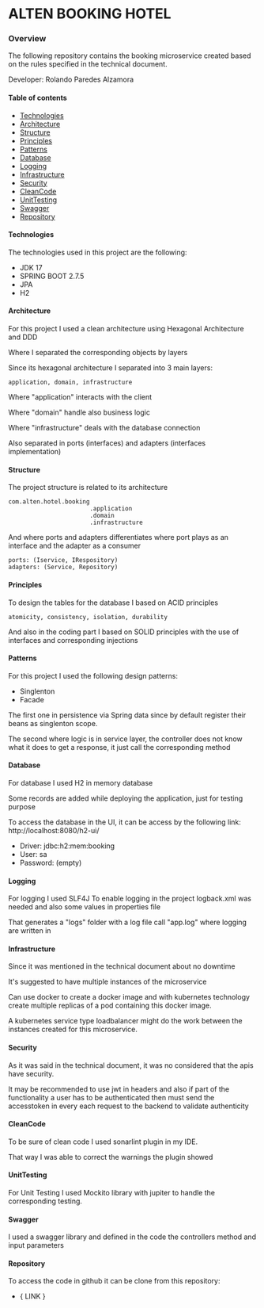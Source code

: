 # ALTEN BOOKING HOTEL
### Overview

The following repository contains the booking microservice created based on the rules specified in the technical document.

Developer: Rolando Paredes Alzamora


#### Table of contents
* [Technologies](#technologies)
* [Architecture](#architecture)
* [Structure](#structure)
* [Principles](#principles)
* [Patterns](#patterns)
* [Database](#database)
* [Logging](#logging)
* [Infrastructure](#infrastructure)
* [Security](#security)
* [CleanCode](#cleancode)
* [UnitTesting](#unittesting)
* [Swagger](#swagger)
* [Repository](#repository)


#### Technologies
The technologies used in this project are the following:

- JDK 17
- SPRING BOOT 2.7.5
- JPA 
- H2

#### Architecture

For this project I used a clean architecture using Hexagonal Architecture and DDD

Where I separated the corresponding objects by layers

Since its hexagonal architecture I separated into 3 main layers:

```
application, domain, infrastructure

```

Where "application" interacts with the client

Where "domain" handle also business logic 

Where "infrastructure" deals with the database connection

Also separated in ports (interfaces) and adapters (interfaces implementation)

#### Structure

The project structure is related to its architecture 

```
com.alten.hotel.booking
                       .application
                       .domain
                       .infrastructure 

```
And where ports and adapters differentiates where port plays as an interface and the adapter as a consumer 

```
ports: (Iservice, IRespository)
adapters: (Service, Repository)

```

#### Principles

To design the tables for the database I based on ACID principles

```
atomicity, consistency, isolation, durability

```

And also in the coding part I based on SOLID principles with the use of interfaces and corresponding injections 


#### Patterns

For this project I used the following design patterns:
- Singlenton 
- Facade

The first one in persistence via Spring data since by default register their beans as singlenton scope.

The second where logic is in service layer, the controller does not know what it does to get a response, it just call the corresponding method

#### Database

For database I used H2 in memory database

Some records are added while deploying the application, just for testing purpose

To access the database in the UI, it can be access by the following link:
http://localhost:8080/h2-ui/

- Driver: jdbc:h2:mem:booking
- User: sa
- Password: (empty)


#### Logging

For logging I used SLF4J
To enable logging in the project logback.xml was needed and also some values in properties file

That generates a "logs" folder with a log file call "app.log" where logging are written in


#### Infrastructure

Since it was mentioned in the technical document about no downtime

It's suggested to have multiple instances of the microservice

Can use docker to create a docker image and with kubernetes technology create multiple replicas of a pod containing this docker image.

A kubernetes service type loadbalancer might do the work between the instances created for this microservice.


#### Security

As it was said in the technical document, it was no considered that the apis have security.

It may be recommended to use jwt in headers and also if part of the functionality a user has to be authenticated then must send the accesstoken in every each request to the backend to validate authenticity


#### CleanCode

To be sure of clean code I used sonarlint plugin in my IDE.

That way I was able to correct the warnings the plugin showed

#### UnitTesting

For Unit Testing I used Mockito library with jupiter to handle the corresponding testing.

#### Swagger

I used a swagger library and defined in the code the controllers method and input parameters


#### Repository

To access the code in github it can be clone from this repository:

- { LINK }





